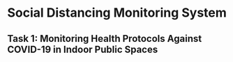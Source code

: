 # Social Distancing Monitoring System
## Task 1: Monitoring Health Protocols Against COVID-19 in Indoor Public Spaces

